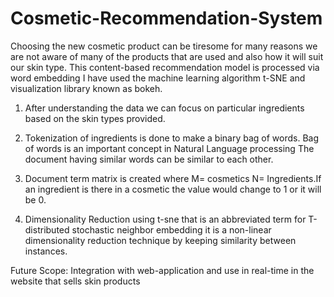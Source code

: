 # Cosmetic-Recommendation-System

Choosing the new cosmetic product can be tiresome for many reasons we are not aware of many of the products that are used and also how it will suit our 
skin type. This content-based recommendation model is processed via word embedding I have used the machine learning algorithm t-SNE and visualization library 
known as bokeh. 

1) After understanding the data we can focus on particular ingredients based on the skin types provided. 

2) Tokenization of ingredients is done to make a binary bag of words. Bag of words is an important concept in Natural Language processing
   The document having similar words can be similar to each other. 

3) Document term matrix is created where M= cosmetics N= Ingredients.If an ingredient is there in a cosmetic the value would change to 1 or it will be 0. 

4) Dimensionality Reduction using t-sne that is an abbreviated term for T-distributed stochastic neighbor embedding it is a non-linear dimensionality
   reduction technique by keeping similarity between instances. 
   
 Future Scope: 
      Integration with web-application and use in real-time in the website that sells skin products

